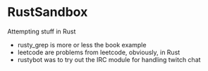 # RustSandbox
Attempting stuff in Rust

- rusty_grep is more or less the book example
- leetcode are problems from leetcode, obviously, in Rust
- rustybot was to try out the IRC module for handling twitch chat

